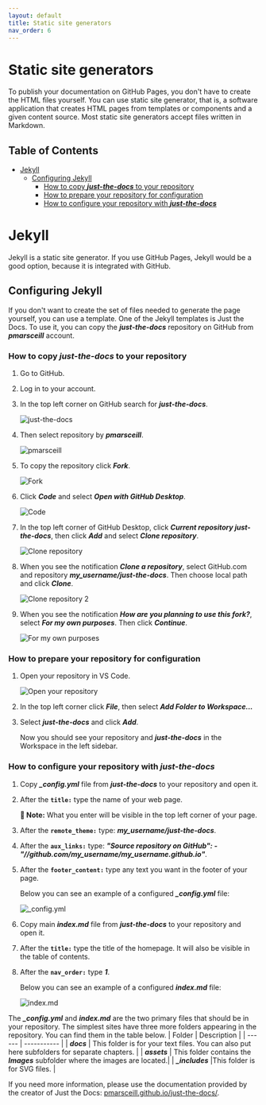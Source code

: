```yaml
---
layout: default
title: Static site generators
nav_order: 6
---
```



# Static site generators <!-- omit in toc -->

To publish your documentation on GitHub Pages, you don't have to create the HTML files yourself. You can use static site generator, that is, a software application that creates HTML pages from templates or components and a given content source. Most static site generators accept files written in Markdown. 

## Table of Contents <!-- omit in toc -->

- [Jekyll](#jekyll)
  - [Configuring Jekyll](#configuring-jekyll)
    - [How to copy ***just-the-docs*** to your repository](#how-to-copy-just-the-docs-to-your-repository)
    - [How to prepare your repository for configuration](#how-to-prepare-your-repository-for-configuration)
    - [How to configure your repository with ***just-the-docs***](#how-to-configure-your-repository-with-just-the-docs)

# Jekyll

Jekyll is a static site generator. If you use GitHub Pages, Jekyll would be a good option, because it is integrated with GitHub. 

## Configuring Jekyll

If you don't want to create the set of files needed to generate the page yourself, you can use a template. One of the Jekyll templates is Just the Docs. To use it, you can copy the ***just-the-docs*** repository on GitHub from ***pmarsceill*** account.

### How to copy ***just-the-docs*** to your repository  
  
1. Go to GitHub.
2. Log in to your account.
3. In the top left corner on GitHub search for ***just-the-docs***.

   ![just-the-docs](/assets/images/just-the-docs.png)

4. Then select repository by ***pmarsceill***.  

   ![pmarsceill](/assets/images/pmarsceill.png) 


5. To copy the repository click ***Fork***.  

   ![Fork](/assets/images/fork.png) 

6. Click ***Code*** and select ***Open with GitHub Desktop***.  

    ![Code](/assets/images/code2.png) 

7. In the top left corner of GitHub Desktop, click ***Current repository just-the-docs***, then click ***Add*** and select ***Clone repository***.

    ![Clone repository](/assets/images/add.png) 

8. When you see the notification ***Clone a repository***, select GitHub.com and repository ***my_username/just-the-docs***. Then choose local path and click ***Clone***.

    ![Clone repository 2](/assets/images/zofia.png)

9.  When you see the notification ***How are you planning to use this fork?***, select ***For my own purposes***. Then click ***Continue***.

    ![For my own purposes](/assets/images/for.png)

### How to prepare your repository for configuration

1. Open your repository in VS Code.

    ![Open your repository](/assets/images/open.png) 

2. In the top left corner click ***File***, then select ***Add Folder to Workspace...***  


3. Select ***just-the-docs*** and click ***Add***. 
   


   Now you should see your repository and ***just-the-docs*** in the Workspace in the left sidebar.

### How to configure your repository with ***just-the-docs***

1. Copy ***_config.yml*** file from ***just-the-docs*** to your repository and open it.
2. After the **`title:`** type the name of your web page.  
   
   **📝 Note:** What you enter will be visible in the top left corner of your page.

3. After the **`remote_theme:`** type: ***my_username/just-the-docs***.

4. After the **`aux_links:`** type: ***"Source repository on GitHub": - "//github.com/my_username/my_username.github.io"***.
   


5. After the **`footer_content:`** type any text you want in the footer of your page.

   Below you can see an example of a configured ***_config.yml*** file:
   
   ![_config.yml](/assets/images/yml2.png)

6. Copy main ***index.md*** file from ***just-the-docs*** to your repository and open it.
7. After the **`title:`** type the title of the homepage. It will also be visible in the table of contents.
8. After the **`nav_order:`** type ***1***.

   Below you can see an example of a configured ***index.md*** file:

   ![index.md](/assets/images/index.png)

The ***_config.yml*** and ***index.md*** are the two primary files that should be in your repository. The simplest sites have three more folders appearing in the repository. You can find them in the table below.
| Folder | Description |
| ------ | ----------- |
| ***docs***   | This folder is for your text files. You can also put here subfolders for separate chapters. |
| ***assets*** | This folder contains the ***Images*** subfolder where the images are located.|
| ***_includes*** |This folder is for SVG files.  |





If you need more information, please use the documentation provided by the creator of Just the Docs: [pmarsceill.github.io/just-the-docs/](https://pmarsceill.github.io/just-the-docs/).


